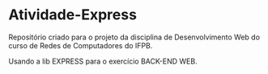 # Atividade-Express
Repositório criado para o projeto da disciplina de Desenvolvimento Web do curso de Redes de Computadores do IFPB.

Usando a lib EXPRESS para o exercício BACK-END WEB.
